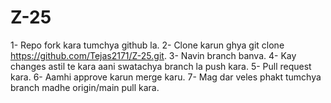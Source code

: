 # Z-25
1- Repo fork kara tumchya github la.
2- Clone karun ghya           git clone https://github.com/Tejas2171/Z-25.git.
3- Navin branch banva.
4- Kay changes astil te kara aani swatachya branch la push kara.
5- Pull request kara.
6- Aamhi approve karun merge karu.
7- Mag dar veles phakt tumchya branch madhe origin/main pull kara.